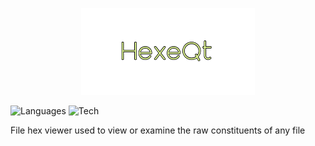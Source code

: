 <p align="center">
  <img src="https://github.com/Nizar1999/HexeQt/blob/main/screenshots/Banner.png" width = 55%; height=55% />
</p>

![Languages](https://img.shields.io/badge/-C++-%23E1F994?style=for-the-badge&logo=cplusplus) 
![Tech](https://img.shields.io/badge/-Qt-%23E1F994?style=for-the-badge&logo=qt) 

File hex viewer used to view or examine the raw constituents of any file
